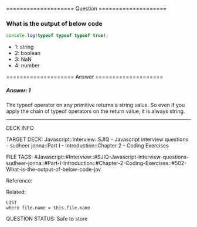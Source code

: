 ==================== Question ====================  

### What is the output of below code

```javascript
console.log(typeof typeof typeof true);
```

- 1: string
- 2: boolean
- 3: NaN
- 4: number  

==================== Answer ====================  

##### Answer: 1

The typeof operator on any primitive returns a string value. So even if you
apply the chain of typeof operators on the return value, it is always string.

---

DECK INFO

TARGET DECK: Javascript::Interview::SJIQ - Javascript interview questions -
sudheer jonna::Part I - Introduction::Chapter 2 - Coding Exercises

FILE TAGS:
#Javascript::#Interview::#SJIQ-Javascript-interview-questions-sudheer-jonna::#Part-I-Introduction::#Chapter-2-Coding-Exercises::#502-What-is-the-output-of-below-code-jav

Reference:

Related:

```dataview
LIST
where file.name = this.file.name
```

QUESTION STATUS: Safe to store
